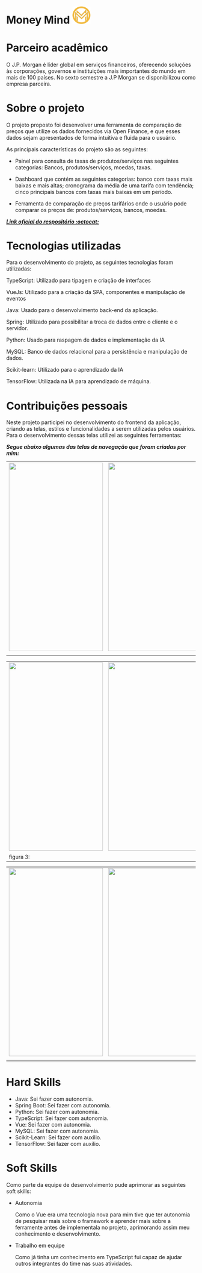 <h1>Money Mind <img src="https://github.com/JulianeFreitass/PortfolioTG/blob/main/imgs/Logo_MM.png" width="48"></h1>

# Parceiro acadêmico
O J.P. Morgan é líder global em serviços financeiros, oferecendo soluções às corporações, governos e instituições mais importantes do mundo em mais de 100 países. No sexto semestre a J.P Morgan se disponibilizou como empresa parceira.

# Sobre o projeto
O projeto proposto foi desenvolver uma ferramenta de comparação de preços que utilize os dados fornecidos via Open Finance, e que esses dados sejam apresentados de forma intuitiva e fluida para o usuário.

As principais características do projeto são as seguintes:

- Painel para consulta de taxas de produtos/serviços nas seguintes categorias: Bancos, produtos/serviços, moedas, taxas.

- Dashboard que contém as seguintes categorias: banco com taxas mais baixas e mais altas; cronograma da média de uma tarifa com tendência; cinco principais bancos com taxas mais baixas em um período.

- Ferramenta de comparação de preços tarifários onde o usuário pode comparar os preços de: produtos/serviços, bancos, moedas.

***[Link oficial do respositório :octocat:](https://github.com/Barbara-BB/FatecAPI-06)***

# Tecnologias utilizadas

Para o desenvolvimento do projeto, as seguintes tecnologias foram utilizadas:


<p>TypeScript: Utilizado para tipagem e criação de interfaces</p>
<p>VueJs: Utilizado para a criação da SPA, componentes e manipulação de eventos</p>
<p>Java: Usado para o desenvolvimento back-end da aplicação.</p>
<p>Spring: Utilizado para possibilitar a troca de dados entre o cliente e o servidor.</p>
<p>Python: Usado para raspagem de dados e implementação da IA</p>
<p>MySQL: Banco de dados relacional para a persistência e manipulação de dados.</p>
<p>Scikit-learn: Utilizado para o aprendizado da IA</p>
<p>TensorFlow: Utilizada na IA para aprendizado de máquina.</p>
 
  # Contribuições pessoais
  
Neste projeto participei no desenvolvimento do frontend da aplicação, criando as telas, estilos e funcionalidades a serem utilizadas pelos usuários. Para o desenvolvimento dessas telas utilizei as seguintes ferramentas: 

***Segue abaixo algumas das telas de navegação que foram criadas por mim:***

<div align="center">
<table>
  <tr>
    <td align="center"><img src="" height=500 width=250/></td>
    <td align="center"><img src="" height=500 width=250/></td>      
  </tr>
    <tr>
    <td width=300></td>
     <td width=300></td>
  </tr>
</table>

<table>
  <tr>
    <td  align="center" width=300><img src="" height=500 width=250/></td>
    <td   align="center" width=300><img src="" height=500 width=250/></td>      
  </tr>
   <tr>
     <td>figura 3: </td>
     <td><p></td>
  </tr>
</table>

<table>
  <tr>
    <td  align="center" width=300><img src="" height=500 width=250/></td>
    <td  align="center" width=300><img src="" height=500 width=250/></td>      
  </tr>
   <tr>
     <td></td>
     <td></td>
  </tr>
</table>
</div>


  
# Hard Skills
  
- Java: Sei fazer com autonomia.
- Spring Boot: Sei fazer com autonomia.
- Python: Sei fazer com autonomia.
- TypeScript: Sei fazer com autonomia.
- Vue: Sei fazer com autonomia.
- MySQL: Sei fazer com autonomia.
- Scikit-Learn: Sei fazer com auxilio.
- TensorFlow: Sei fazer com auxilio.


# Soft Skills
Como parte da equipe de desenvolvimento pude aprimorar as seguintes soft skills: 

- Autonomia
  
  Como o Vue era uma tecnologia nova para mim tive que ter autonomia de pesquisar mais sobre o framework e aprender mais sobre a ferramente antes de implementala no projeto, aprimorando assim meu conhecimento e desenvolvimento.


- Trabalho em equipe

  Como já tinha um conhecimento em TypeScript fui capaz de ajudar outros integrantes do time nas suas atividades.